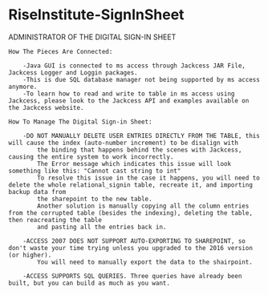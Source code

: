 # RiseInstitute-SignInSheet

ADMINISTRATOR OF THE DIGITAL SIGN-IN SHEET

	How The Pieces Are Connected:
	
		-Java GUI is connected to ms access through Jackcess JAR File, Jackcess Logger and Loggin packages.
		-This is due SQL database manager not being supported by ms access anymore.
		-To learn how to read and write to table in ms access using Jackcess, please look to the Jackcess API and examples available on the Jackcess website.
	
	How To Manage The Digital Sign-in Sheet:
	
		-DO NOT MANUALLY DELETE USER ENTRIES DIRECTLY FROM THE TABLE, this will cause the index (auto-number increment) to be disalign with
			the binding that happens behind the scenes with Jackcess, causing the entire system to work incorrectly.
			The Error message which indicates this issue will look something like this: "Cannot cast string to int" 
			To resolve this issue in the case it happens, you will need to delete the whole relational_signin table, recreate it, and importing backup data from
			the sharepoint to the new table.
			Another solution is manually copying all the column entries from the corrupted table (besides the indexing), deleting the table, then reacreating the table 
			and pasting all the entries back in.
			
		-ACCESS 2007 DOES NOT SUPPORT AUTO-EXPORTING TO SHAREPOINT, so don't waste your time trying unless you upgraded to the 2016 version (or higher).
			You will need to manually export the data to the shairpoint.
		
		-ACCESS SUPPORTS SQL QUERIES. Three queries have already been built, but you can build as much as you want.

